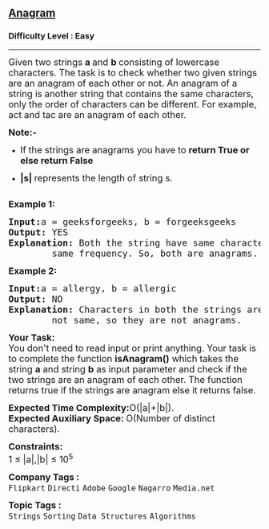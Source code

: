 <h2><a href="https://practice.geeksforgeeks.org/problems/anagram-1587115620/1?page=2&status[]=solved&sortBy=submissions">Anagram</a></h2><h3>Difficulty Level : Easy</h3><hr><div class="problems_problem_content__Xm_eO"><p><span style="font-size:18px">Given two strings&nbsp;<strong>a&nbsp;</strong>and&nbsp;<strong>b&nbsp;</strong>consisting of lowercase characters. The task is to check whether two given strings are an anagram of each other or not. An anagram of a string is another string that contains the same characters, only the order of characters can be different. For example, act and tac are an anagram of each other.</span></p>

<p><span style="font-size:18px"><strong>Note:-</strong> </span></p>

<ul>
	<li>
	<p><span style="font-size:18px">If the strings are anagrams you have to <strong>return True or else return False</strong></span></p>
	</li>
	<li>
	<p><span style="font-size:18px"><strong>|s| </strong>represents the length of string s.</span></p>
	</li>
</ul>

<p><br>
<span style="font-size:18px"><strong>Example 1:</strong></span></p>

<pre><span style="font-size:18px"><strong>Input:</strong>a = geeksforgeeks, b = forgeeksgeeks
<strong>Output: </strong>YES
<strong>Explanation: </strong>Both the string have same characters with
        same frequency. So, both are anagrams.</span></pre>

<p><span style="font-size:18px"><strong>Example 2:</strong></span></p>

<pre><span style="font-size:18px"><strong>Input:</strong>a = allergy, b = allergic
<strong>Output: </strong>NO
<strong>Explanation: </strong>Characters in both the strings are 
&nbsp;       not same, so they are not anagrams.</span></pre>

<p><span style="font-size:18px"><strong>Your Task:</strong></span><br>
<span style="font-size:18px">You don't need to read input or print anything. Your&nbsp;</span><span style="font-size:18px">task is to complete the function&nbsp;<strong>isAnagram()</strong> which takes the string <strong>a</strong> and string <strong>b</strong> as input parameter and check if the two strings are an anagram of each other. The function returns true if the strings are anagram else it returns false.</span></p>

<p><span style="font-size:18px"><strong>Expected Time Complexity:</strong>O(|a|+|b|).<br>
<strong>Expected Auxiliary Space:&nbsp;</strong>O(Number of distinct characters).</span></p>

<p><span style="font-size:18px"><strong>Constraints:</strong><br>
1 ≤ |a|,|b| ≤ 10<sup>5</sup></span></p>
</div><p><span style=font-size:18px><strong>Company Tags : </strong><br><code>Flipkart</code>&nbsp;<code>Directi</code>&nbsp;<code>Adobe</code>&nbsp;<code>Google</code>&nbsp;<code>Nagarro</code>&nbsp;<code>Media.net</code>&nbsp;<br><p><span style=font-size:18px><strong>Topic Tags : </strong><br><code>Strings</code>&nbsp;<code>Sorting</code>&nbsp;<code>Data Structures</code>&nbsp;<code>Algorithms</code>&nbsp;